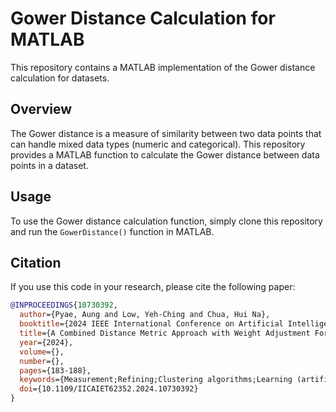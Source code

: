 # Gower Distance Calculation for MATLAB
This repository contains a MATLAB implementation of the Gower distance calculation for datasets.

## Overview
The Gower distance is a measure of similarity between two data points that can handle mixed data types (numeric and categorical). This repository provides a MATLAB function to calculate the Gower distance between data points in a dataset.

## Usage
To use the Gower distance calculation function, simply clone this repository and run the `GowerDistance()` function in MATLAB.

## Citation
If you use this code in your research, please cite the following paper:

```bibtex
@INPROCEEDINGS{10730392,
  author={Pyae, Aung and Low, Yeh-Ching and Chua, Hui Na},
  booktitle={2024 IEEE International Conference on Artificial Intelligence in Engineering and Technology (IICAIET)}, 
  title={A Combined Distance Metric Approach with Weight Adjustment For Improving Mixed Data Clustering Quality}, 
  year={2024},
  volume={},
  number={},
  pages={183-188},
  keywords={Measurement;Refining;Clustering algorithms;Learning (artificial intelligence);Complexity theory;Optimization;Distance Metrics;Mixed Data;Hierarchical Clustering;Unsupervised Learning},
  doi={10.1109/IICAIET62352.2024.10730392}
}
